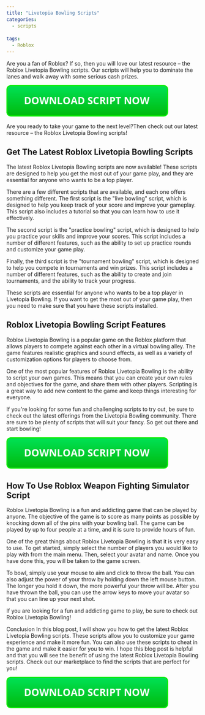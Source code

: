 ```yaml
---
title: "Livetopia Bowling Scripts"
categories:
  - scripts
  
tags:
  - Roblox
---
```


Are you a fan of Roblox? If so, then you will love our latest resource – the Roblox Livetopia Bowling scripts. Our scripts will help you to dominate the lanes and walk away with some serious cash prizes.

[![script button](https://github.com/robloxpaste/robloxpaste.github.io/blob/main/script_button.png?raw=true)](https://rbxpaste.com/latest-script)


Are you ready to take your game to the next level?Then check out our latest resource – the Roblox Livetopia Bowling scripts!

## Get The Latest Roblox Livetopia Bowling Scripts

The latest Roblox Livetopia Bowling scripts are now available! These scripts are designed to help you get the most out of your game play, and they are essential for anyone who wants to be a top player.

There are a few different scripts that are available, and each one offers something different. The first script is the "live bowling" script, which is designed to help you keep track of your score and improve your gameplay. This script also includes a tutorial so that you can learn how to use it effectively.

The second script is the "practice bowling" script, which is designed to help you practice your skills and improve your scores. This script includes a number of different features, such as the ability to set up practice rounds and customize your game play.

Finally, the third script is the "tournament bowling" script, which is designed to help you compete in tournaments and win prizes. This script includes a number of different features, such as the ability to create and join tournaments, and the ability to track your progress.

These scripts are essential for anyone who wants to be a top player in Livetopia Bowling. If you want to get the most out of your game play, then you need to make sure that you have these scripts installed.

## Roblox Livetopia Bowling Script Features

Roblox Livetopia Bowling is a popular game on the Roblox platform that allows players to compete against each other in a virtual bowling alley. The game features realistic graphics and sound effects, as well as a variety of customization options for players to choose from.

One of the most popular features of Roblox Livetopia Bowling is the ability to script your own games. This means that you can create your own rules and objectives for the game, and share them with other players. Scripting is a great way to add new content to the game and keep things interesting for everyone.

If you're looking for some fun and challenging scripts to try out, be sure to check out the latest offerings from the Livetopia Bowling community. There are sure to be plenty of scripts that will suit your fancy. So get out there and start bowling!

[![script button](https://github.com/robloxpaste/robloxpaste.github.io/blob/main/script_button.png?raw=true)](https://rbxpaste.com/latest-script)

## How To Use Roblox Weapon Fighting Simulator Script

Roblox Livetopia Bowling is a fun and addicting game that can be played by anyone. The objective of the game is to score as many points as possible by knocking down all of the pins with your bowling ball. The game can be played by up to four people at a time, and it is sure to provide hours of fun.

One of the great things about Roblox Livetopia Bowling is that it is very easy to use. To get started, simply select the number of players you would like to play with from the main menu. Then, select your avatar and name. Once you have done this, you will be taken to the game screen.

To bowl, simply use your mouse to aim and click to throw the ball. You can also adjust the power of your throw by holding down the left mouse button. The longer you hold it down, the more powerful your throw will be. After you have thrown the ball, you can use the arrow keys to move your avatar so that you can line up your next shot.

If you are looking for a fun and addicting game to play, be sure to check out Roblox Livetopia Bowling!

Conclusion
In this blog post, I will show you how to get the latest Roblox Livetopia Bowling scripts. These scripts allow you to customize your game experience and make it more fun. You can also use these scripts to cheat in the game and make it easier for you to win. I hope this blog post is helpful and that you will see the benefit of using the latest Roblox Livetopia Bowling scripts. Check out our marketplace to find the scripts that are perfect for you!

[![script button](https://github.com/robloxpaste/robloxpaste.github.io/blob/main/script_button.png?raw=true)](https://rbxpaste.com/latest-script)